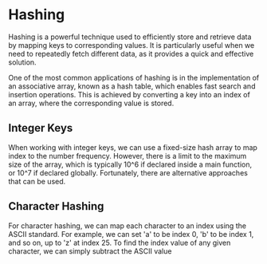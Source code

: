 # Hashing

Hashing is a powerful technique used to efficiently store and retrieve data by mapping keys to corresponding values. It is particularly useful when we need to repeatedly fetch different data, as it provides a quick and effective solution.

One of the most common applications of hashing is in the implementation of an associative array, known as a hash table, which enables fast search and insertion operations. This is achieved by converting a key into an index of an array, where the corresponding value is stored.

## Integer Keys

When working with integer keys, we can use a fixed-size hash array to map index to the number frequency. However, there is a limit to the maximum size of the array, which is typically 10^6 if declared inside a main function, or 10^7 if declared globally. Fortunately, there are alternative approaches that can be used.

## Character Hashing

For character hashing, we can map each character to an index using the ASCII standard. For example, we can set 'a' to be index 0, 'b' to be index 1, and so on, up to 'z' at index 25. To find the index value of any given character, we can simply subtract the ASCII value
